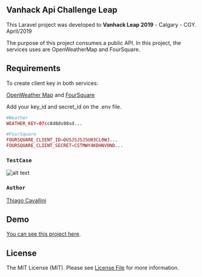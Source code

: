 ## Vanhack Api Challenge Leap

This Laravel project was developed to **Vanhack Leap 2019** - Calgary - CGY. April/2019

The purpose of this project consumes a public API. In this project, the services uses are OpenWeatherMap and FourSquare. 

## Requirements

To create client key in both services:
 
 [OpenWeather Map](https://openweathermap.org/) and [FourSquare](https://developer.foursquare.com/)

Add your key_id and secret_id on the .env file.

```php
#Weather
WEATHER_KEY=07cc8d8ds98sd...

#FourSquare
FOURSQUARE_CLIENT_ID=OUSJSJSJSUH3CL0WJ...
FOURSQUARE_CLIENT_SECRET=CSTMWY4KDHNVOND...

```

### `TestCase`
![alt text](http://apichallengeleap.cavallini.ca/images/test/phpunit-test.png)

  
### `Author`
[Thiago Cavallini](https://www.linkedin.com/in/tdrcavallini/)

## Demo
[You can see this project here](http://apichallengeleap.cavallini.ca/).


## License

The MIT License (MIT). Please see [License File](LICENSE.md) for more information.
